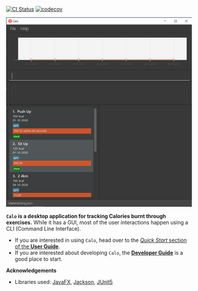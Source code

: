 [![CI Status](https://github.com/se-edu/addressbook-level3/workflows/Java%20CI/badge.svg)](https://github.com/se-edu/addressbook-level3/actions)
[![codecov](https://codecov.io/gh/se-edu/addressbook-level3/branch/master/graph/badge.svg)](https://codecov.io/gh/se-edu/addressbook-level3)

![Ui](images/Ui.png)

**`Calo` is a desktop application for tracking Calories burnt through exercises.** While it has a GUI, most of the user interactions happen using a CLI (Command Line Interface).

* If you are interested in using `Calo`, head over to the [_Quick Start_ section of the **User Guide**](UserGuide.html#quick-start).
* If you are interested about developing `Calo`, the [**Developer Guide**](DeveloperGuide.html) is a good place to start.


**Acknowledgements**

* Libraries used: [JavaFX](https://openjfx.io/), [Jackson](https://github.com/FasterXML/jackson), [JUnit5](https://github.com/junit-team/junit5)
